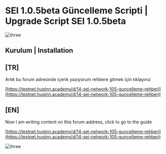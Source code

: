 # SEI 1.0.5beta Güncelleme Scripti | Upgrade Script SEI 1.0.5beta

![three](https://cdn.discordapp.com/attachments/985345620220977212/992154316582440970/GITHUB_COVER.png)

## Kurulum | Installation

## [TR]
Artık bu forum adresinde içerik yazıyorum rehbere gitmek için tıklayınız

[https://testnet.huginn.academy/d/14-sei-network-105-guncelleme-rehberi](https://testnet.huginn.academy/d/14-sei-network-105-guncelleme-rehberi)

## [EN]
Now I am writing content on this forum address, click to go to the guide

[https://testnet.huginn.academy/d/14-sei-network-105-guncelleme-rehberi](https://testnet.huginn.academy/d/14-sei-network-105-guncelleme-rehberi)

![three](https://pbs.twimg.com/profile_images/1512563538388262912/PhMo-yc__400x400.jpg)
